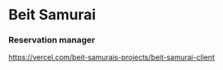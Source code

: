 # Beit Samurai 
### Reservation manager

https://vercel.com/beit-samurais-projects/beit-samurai-client
